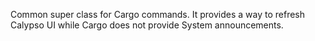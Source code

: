 Common super class for Cargo commands.
It provides a way to refresh Calypso UI while Cargo does not provide System announcements.
